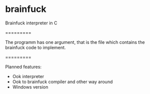 brainfuck
=========

Brainfuck interpreter in C

=========

The programm has one argument, that is the file which contains the brainfuck code to implement.

=========

Planned features:

 - Ook interpreter
 - Ook to brainfuck compiler and other way around
 - Windows version
